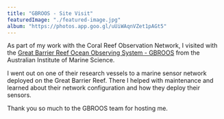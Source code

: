 ```yaml
---
title: "GBROOS - Site Visit"
featuredImage: "./featured-image.jpg"
album: "https://photos.app.goo.gl/uUiWAqnVZet1pAGt5"
---
```

As part of my work with the Coral Reef Observation Network, I visited with the [Great Barrier Reef Ocean Observing System - GBROOS](https://apps.aims.gov.au/metadata/view/506788a0-0b4e-11dd-9669-00008a07204e) from the Australian Institute of Marine Science.

I went out on one of their research vessels to a marine sensor network deployed on the Great Barrier Reef. There I helped with maintenance and learned about their network configuration and how they deploy their sensors.

Thank you so much to the GBROOS team for hosting me.
